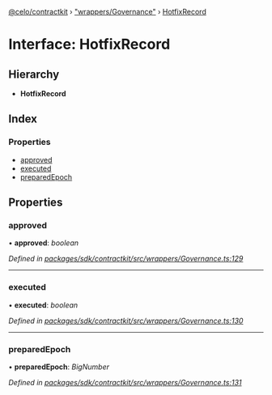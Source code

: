 [@celo/contractkit](../README.md) › ["wrappers/Governance"](../modules/_wrappers_governance_.md) › [HotfixRecord](_wrappers_governance_.hotfixrecord.md)

# Interface: HotfixRecord

## Hierarchy

* **HotfixRecord**

## Index

### Properties

* [approved](_wrappers_governance_.hotfixrecord.md#approved)
* [executed](_wrappers_governance_.hotfixrecord.md#executed)
* [preparedEpoch](_wrappers_governance_.hotfixrecord.md#preparedepoch)

## Properties

###  approved

• **approved**: *boolean*

*Defined in [packages/sdk/contractkit/src/wrappers/Governance.ts:129](https://github.com/celo-org/celo-monorepo/blob/master/packages/sdk/contractkit/src/wrappers/Governance.ts#L129)*

___

###  executed

• **executed**: *boolean*

*Defined in [packages/sdk/contractkit/src/wrappers/Governance.ts:130](https://github.com/celo-org/celo-monorepo/blob/master/packages/sdk/contractkit/src/wrappers/Governance.ts#L130)*

___

###  preparedEpoch

• **preparedEpoch**: *BigNumber*

*Defined in [packages/sdk/contractkit/src/wrappers/Governance.ts:131](https://github.com/celo-org/celo-monorepo/blob/master/packages/sdk/contractkit/src/wrappers/Governance.ts#L131)*
